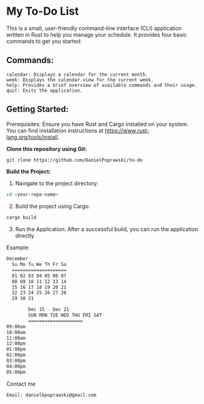 # My To-Do List

This is a small, user-friendly command-line interface (CLI) application written in Rust to help you manage your schedule. It provides four basic commands to get you started:

## Commands:

    calendar: Displays a calendar for the current month.
    week: Displays the calendar view for the current week.
    help: Provides a brief overview of available commands and their usage.
    quit: Exits the application.

## Getting Started:

Prerequisites:
Ensure you have Rust and Cargo installed on your system. You can find installation instructions at https://www.rust-lang.org/tools/install.

**Clone this repository using Git:**

```bash
git clone https://github.com/DanielPoprawski/to-do
```

**Build the Project:**

1. Navigate to the project directory:

```bash
cd <your-repo-name>
```

2. Build the project using Cargo:

```bash
cargo build
```

3. Run the Application:
   After a successful build, you can run the application directly

Example:

```bash
December
  Su Mo Tu We Th Fr Sa
  ====================
  01 02 03 04 05 06 07
  08 09 10 11 12 13 14
  15 16 17 18 19 20 21
  22 23 24 25 26 27 28
  29 30 31
```

```bash
        Dec 15 - Dec 21
        SUN MON TUE WED THU FRI SAT
        ====================
09:00am
10:00am
11:00am
12:00pm
01:00pm
02:00pm
03:00pm
04:00pm
05:00pm
```

Contact me

```bash
Email: danielbpoprawski@gmail.com
```
